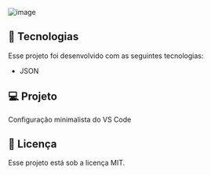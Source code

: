 ![image](https://github.com/rangelfn/settings/assets/23268600/db16fc0b-9d1f-4cc5-a2bb-74a2540a58f1)
## 🚀 Tecnologias

Esse projeto foi desenvolvido com as seguintes tecnologias:

- JSON


## 💻 Projeto

Configuração minimalista do VS Code


## 📝 Licença

Esse projeto está sob a licença MIT.
